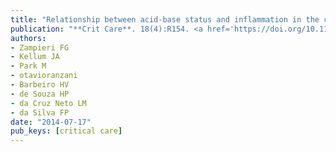 ```yaml
---
title: "Relationship between acid-base status and inflammation in the critically ill"
publication: "**Crit Care**. 18(4):R154. <a href='https://doi.org/10.1186/cc13993' target='_blank' rel='noopener noreferrer'>10.1186/cc13993</a>"
authors:
- Zampieri FG
- Kellum JA
- Park M
- otavioranzani
- Barbeiro HV
- de Souza HP
- da Cruz Neto LM
- da Silva FP
date: "2014-07-17"
pub_keys: [critical care]
---
```

